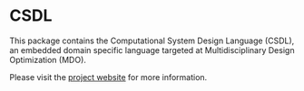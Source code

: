 # CSDL

This package contains the Computational System Design Language (CSDL),
an embedded domain specific language targeted at Multidisciplinary
Design Optimization (MDO).

Please visit the [project website](https://lsdolab.github.io/csdl/) for
more information.
